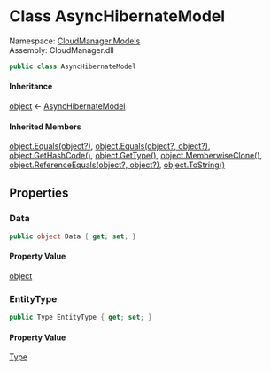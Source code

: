 #  Class AsyncHibernateModel

Namespace: [CloudManager.Models](CloudManager.Models.md)  
Assembly: CloudManager.dll  

```csharp
public class AsyncHibernateModel
```

#### Inheritance

[object](https://learn.microsoft.com/dotnet/api/system.object) ← 
[AsyncHibernateModel](CloudManager.Models.AsyncHibernateModel.md)

#### Inherited Members

[object.Equals\(object?\)](https://learn.microsoft.com/dotnet/api/system.object.equals\#system\-object\-equals\(system\-object\)), 
[object.Equals\(object?, object?\)](https://learn.microsoft.com/dotnet/api/system.object.equals\#system\-object\-equals\(system\-object\-system\-object\)), 
[object.GetHashCode\(\)](https://learn.microsoft.com/dotnet/api/system.object.gethashcode), 
[object.GetType\(\)](https://learn.microsoft.com/dotnet/api/system.object.gettype), 
[object.MemberwiseClone\(\)](https://learn.microsoft.com/dotnet/api/system.object.memberwiseclone), 
[object.ReferenceEquals\(object?, object?\)](https://learn.microsoft.com/dotnet/api/system.object.referenceequals), 
[object.ToString\(\)](https://learn.microsoft.com/dotnet/api/system.object.tostring)

## Properties

###  Data

```csharp
public object Data { get; set; }
```

#### Property Value

 [object](https://learn.microsoft.com/dotnet/api/system.object)

###  EntityType

```csharp
public Type EntityType { get; set; }
```

#### Property Value

 [Type](https://learn.microsoft.com/dotnet/api/system.type)

